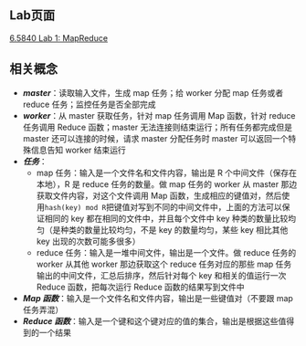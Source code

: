 ## Lab页面
[6.5840 Lab 1: MapReduce](https://pdos.csail.mit.edu/6.824/labs/lab-mr.html)

## 相关概念
- ***master***：读取输入文件，生成 map 任务；给 worker 分配 map 任务或者 reduce 任务；监控任务是否全部完成
- ***worker***：从 master 获取任务，针对 map 任务调用 Map 函数，针对 reduce 任务调用 Reduce 函数；master 无法连接则结束运行；所有任务都完成但是 master 还可以连接的时候，请求 master 分配任务时 master 可以返回一个特殊信息告知 worker 结束运行
- ***任务***：
  - map 任务：输入是一个文件名和文件内容，输出是 R 个中间文件（保存在本地），R 是 reduce 任务的数量。做 map 任务的 worker 从 master 那边获取文件内容，对这个文件调用 Map 函数，生成相应的键值对，然后使用`hash(key) mod R`把键值对写到不同的中间文件中，上面的方法可以保证相同的 key 都在相同的文件中，并且每个文件中 key 种类的数量比较均匀（是种类的数量比较均匀，不是 key 的数量均匀，某些 key 相比其他 key 出现的次数可能多很多）
  - reduce 任务：输入是一堆中间文件，输出是一个文件。做 reduce 任务的 worker 从其他 worker 那边获取这个 reduce 任务对应的那些 map 任务输出的中间文件，汇总后排序，然后针对每个 key 和相关的值运行一次 Reduce 函数，把每次运行 Reduce 函数的结果写到文件中
- ***Map 函数***：输入是一个文件名和文件内容，输出是一些键值对（不要跟 map 任务弄混）
- ***Reduce 函数***：输入是一个键和这个键对应的值的集合，输出是根据这些值得到的一个结果